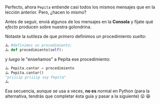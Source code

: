Perfecto, ahora `Pepita` entiende casi todos los mismos mensajes que en la lección anterior. Pero, ¿hacen lo mismo?

Antes de seguir, enviá algunos de los mensajes en la **Consola** y fijate qué *efecto* producen sobre nuestra golondrina.

Notaste la sutileza de que *primero* definimos un procedimiento *suelto*:   

```python   
ム #definimos un procedimiento:   
ム def procedimiento(self):   
```

 y *luego* le "enseñamos" a Pepita ese procedimiento:   

```python  
ム Pepita.cantar = procedimiento  
ム Pepita.cantar()   
"priiiip priiiip soy Pepita"  
ム 
```

Esa secuencia,  aunque se usa a veces,  **no es** normal en Python (para la alternativa, tendrás que completar ésta guía y pasar a la siguiente) :stuck_out_tongue: :satisfied: